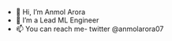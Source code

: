 - 👋 Hi, I’m Anmol Arora
- 👀 I’m a Lead ML Engineer
- 📫 You can reach me- twitter @anmolarora07

<!---
anmol-arora07/anmol-arora07 is a ✨ special ✨ repository because its `README.md` (this file) appears on your GitHub profile.
You can click the Preview link to take a look at your changes.
--->
